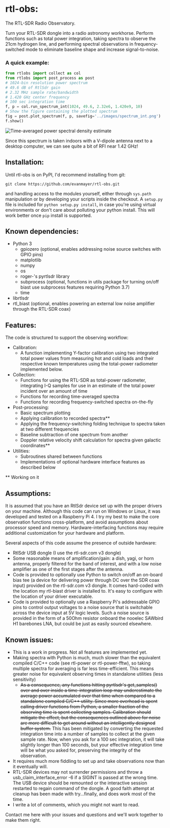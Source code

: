# rtl-obs:
The RTL-SDR Radio Observatory.

Turn your RTL-SDR dongle into a radio astronomy workhorse. Perform functions such as total power integration, taking spectra to observe the 21cm hydrogen line, and performing spectral observations in frequency-switched mode to eliminate baseline shape and increase signal-to-noise.

### A quick example:
```python
from rtlobs import collect as col
from rtlobs import post_process as post
# 1024-bin resolution power spectrum 
# 49.6 dB of RtlSdr gain
# 2.32 MHz sample rate/bandwidth
# 1.420 GHz center frequency
# 100 sec integration time
f, p = col.run_spectrum_int(1024, 49.6, 2.32e6, 1.420e9, 10)
# Show the figure containing the plotted spectrum
fig = post.plot_spectrum(f, p, savefig='../images/spectrum_int.png')
f.show()
```
![Time-averaged power spectral density estimate](https://github.com/evanmayer/rtl-obs/blob/master/images/spectrum_int.png)

Since this spectrum is taken indoors with a V-dipole antenna next to a desktop computer, we can see quite a bit of RFI near 1.42 GHz!

## Installation:
Until rtl-obs is on PyPI, I'd recommend installing from git:

`git clone https://github.com/evanmayer/rtl-obs.git`

and handling access to the modules yourself, either through `sys.path` manipulation or by developing your scripts inside the checkout.
A `setup.py` file is included for `python setup.py install`, in case you're using virtual environments or don't care about polluting your python install. This will work better once `pip` install is supported.

## Known dependencies:
- Python 3
  - gpiozero (optional, enables addressing noise source switches with GPIO pins)
  - matplotlib
  - numpy
  - os
  - roger-'s pyrtlsdr library
  - subprocess (optional, functions in utils package for turning on/off biast use subprocess features requiring Python 3.7)
  - time
- librtlsdr
- rtl_biast (optional, enables powering an external low noise amplifier through the RTL-SDR coax)

## Features:
The code is structured to support the observing workflow:
- Calibration:
  - A function implementing Y-factor calibration using two integrated total power values from measuring hot and cold loads and their respective known temperatures using the total-power radiometer implemented below.
- Collection:
  - Functions for using the RTL-SDR as total-power radiometer, integrating I-Q samples for use in an estimate of the total power incident over an amount of time
  - Functions for recording time-averaged spectra
  - Functions for recording frequency-switched spectra on-the-fly
- Post-processing:
  - Basic spectrum plotting
  - Applying calibration to recorded spectra\*\*
  - Applying the frequency-switching folding technique to spectra taken at two different frequencies
  - Baseline subtraction of one spectrum from another
  - Doppler relative velocity shift calculation for spectra given galactic coordinates\*\*
- Utilities:
  - Subroutines shared between functions
  - Implementations of optional hardware interface features as described below

\*\* Working on it

## Assumptions:
It is assumed that you have an RtlSdr device set up with the proper drivers on your machine. Although this code can run on Windows or Linux, it was developed and tested on a Raspberry Pi 4. I try my best to make the core observation functions cross-platform, and avoid assumptions about processor speed and memory. Hardware-interfacing functions may require additional customization for your hardware and platform.

Several aspects of this code assume the presence of outside hardware:
- RtlSdr USB dongle (I use the rtl-sdr.com v3 dongle)
- Some reasonable means of amplification/gain: a dish, yagi, or horn antenna, properly filtered for the band of interest, and with a low noise amplifier as one of the first stages after the antenna.
- Code is provided to optionally use Python to switch on/off an on-board bias tee (a device for delivering power through DC over the SDR coax input) provided on the rtl-sdr.com v3 dongle. It comes hard-coded with the location my rtl-biast driver is installed to. It's easy to configure with the location of your driver executable.
- Code is provided to optionally use a Raspberry Pi's addressable GPIO pins to control output voltages to a noise source that is switchable across the device input at 5V logic levels. Such a noise source is provided in the form of a 50Ohm resistor onboard the nooelec SAWbird H1 barebones LNA, but could be just as easily sourced elsewhere.

## Known issues:
- This is a work in progress. Not all features are implemented yet.
- Making spectra with Python is much, much slower than the equivalent compiled C/C++ code (see rtl-power or rtl-power-fftw), so taking multiple spectra for averaging is far less time-efficient. This means greater noise for equivalent observing times in standalone utilities (less sensitivity)
  - ~~As a consequence, any functions hitting pyrtlsdr's get_samples() over and over inside a time-integration loop may underestimate the average power accumulated over that time when compared to a standalone compiled C/C++ utility. Since more overhead is spent calling driver functions from Python, a smaller fraction of the observing time is spent collecting samples. Calibration should mitigate the effect, but the consequences outlined above for noise are more difficult to get around without an intelligently designed buffer system.~~ This has been mitigated by converting the requested integration time into a number of samples to collect at the given sample rate. Now, when you ask for a 100 sec integration, it will take slightly longer than 100 seconds, but your effective integration time will be what you asked for, preserving the integrity of the observation.
- It requires much more fiddling to set up and take observations now than it eventually will. 
- RTL-SDR devices may not surrender permissions and throw a usb_claim_interface_error -6 if a SIGINT is passed at the wrong time. The USB device should be remounted or the interactive session restarted to regain command of the dongle. A good faith attempt at cleanup has been made with try...finally, and does work most of the time.
- I write a lot of comments, which you might not want to read.

Contact me here with your issues and questions and we'll work together to make them right. 

